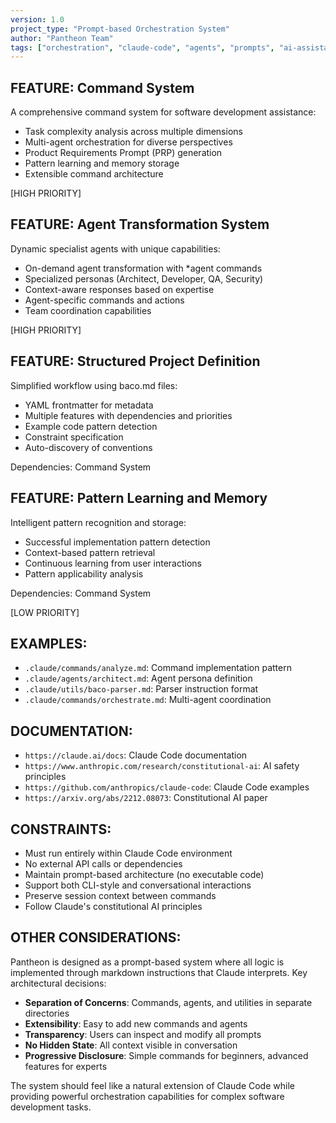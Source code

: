 ```yaml
---
version: 1.0
project_type: "Prompt-based Orchestration System"
author: "Pantheon Team"
tags: ["orchestration", "claude-code", "agents", "prompts", "ai-assistance"]
---
```


## FEATURE: Command System

A comprehensive command system for software development assistance:

- Task complexity analysis across multiple dimensions
- Multi-agent orchestration for diverse perspectives
- Product Requirements Prompt (PRP) generation
- Pattern learning and memory storage
- Extensible command architecture

[HIGH PRIORITY]

## FEATURE: Agent Transformation System

Dynamic specialist agents with unique capabilities:

- On-demand agent transformation with *agent commands
- Specialized personas (Architect, Developer, QA, Security)
- Context-aware responses based on expertise
- Agent-specific commands and actions
- Team coordination capabilities

[HIGH PRIORITY]

## FEATURE: Structured Project Definition

Simplified workflow using baco.md files:

- YAML frontmatter for metadata
- Multiple features with dependencies and priorities
- Example code pattern detection
- Constraint specification
- Auto-discovery of conventions

Dependencies: Command System

## FEATURE: Pattern Learning and Memory

Intelligent pattern recognition and storage:

- Successful implementation pattern detection
- Context-based pattern retrieval
- Continuous learning from user interactions
- Pattern applicability analysis

Dependencies: Command System

[LOW PRIORITY]

## EXAMPLES:

- `.claude/commands/analyze.md`: Command implementation pattern
- `.claude/agents/architect.md`: Agent persona definition
- `.claude/utils/baco-parser.md`: Parser instruction format
- `.claude/commands/orchestrate.md`: Multi-agent coordination

## DOCUMENTATION:

- `https://claude.ai/docs`: Claude Code documentation
- `https://www.anthropic.com/research/constitutional-ai`: AI safety principles
- `https://github.com/anthropics/claude-code`: Claude Code examples
- `https://arxiv.org/abs/2212.08073`: Constitutional AI paper

## CONSTRAINTS:

- Must run entirely within Claude Code environment
- No external API calls or dependencies
- Maintain prompt-based architecture (no executable code)
- Support both CLI-style and conversational interactions
- Preserve session context between commands
- Follow Claude's constitutional AI principles

## OTHER CONSIDERATIONS:

Pantheon is designed as a prompt-based system where all logic is implemented through markdown instructions that Claude interprets. Key architectural decisions:

- **Separation of Concerns**: Commands, agents, and utilities in separate directories
- **Extensibility**: Easy to add new commands and agents
- **Transparency**: Users can inspect and modify all prompts
- **No Hidden State**: All context visible in conversation
- **Progressive Disclosure**: Simple commands for beginners, advanced features for experts

The system should feel like a natural extension of Claude Code while providing powerful orchestration capabilities for complex software development tasks.